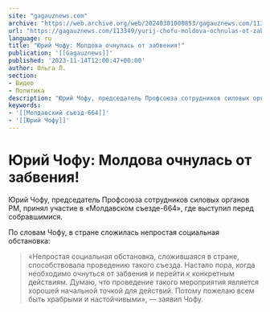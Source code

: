 ```yaml
---
site: "gagauznews.com"
archive: "https://web.archive.org/web/20240301000853/gagauznews.com/113349/yurij-chofu-moldova-ochnulas-ot-zabveniya.html"
url: "https://gagauznews.com/113349/yurij-chofu-moldova-ochnulas-ot-zabveniya.html"
language: ru
title: "Юрий Чофу: Молдова очнулась от забвения!"
publication: '[[Gagauznews]]'
published: '2023-11-14T12:00:47+00:00'
author: Ольга Л.
section:
- Видео
- Политика
description: "Юрий Чофу, председатель Профсоюза сотрудников силовых органов РМ, принял участие в «Молдавском съезде-664», где выступил перед собравшимися. По словам Чофу, в стране сложилась непростая социальная обстановка: «Непростая социальная обстановка, сложившаяся в стране, способствовала проведению такого съезда. Настало пора, когда необходимо очнуться от забвения и перейти к конкретным действиям. Думаю, что проведение такого мероприятия является хорошей начальной точкой для действий. Потому пожелаю всем быть храбрыми и настойчивыми», — заявил Чофу."
keywords:
- '[[Молдавский съезд-664]]'
- '[[Юрий Чофу]]'
---
```


# Юрий Чофу: Молдова очнулась от забвения!

Юрий Чофу, председатель Профсоюза сотрудников силовых органов РМ, принял участие в «Молдавском съезде-664», где выступил перед собравшимися.

По словам Чофу, в стране сложилась непростая социальная обстановка:

> «Непростая социальная обстановка, сложившаяся в стране, способствовала проведению такого съезда. Настало пора, когда необходимо очнуться от забвения и перейти к конкретным действиям. Думаю, что проведение такого мероприятия является хорошей начальной точкой для действий. Потому пожелаю всем быть храбрыми и настойчивыми», — заявил Чофу.